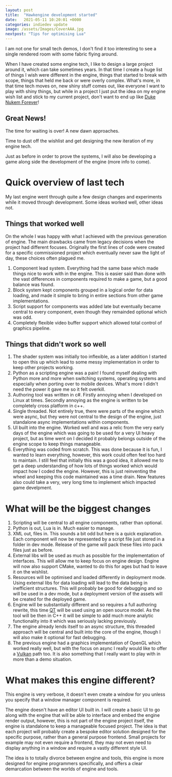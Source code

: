```yaml
---
layout: post
title:  "Hawkengine development started"
date:   2021-05-11 10:20:01 +0000
categories: indiedev update
image: /assets/Images/CoverAAA.jpg
nextpost: "Tips for optimising Lua"
---
```


I am not one for small tech demos, I don't find it too interesting to see a single rendered room with some fabric flying around. 

When I have created some engine tech, I like to design a large project around it, which can take sometimes years. In that time I create a huge list of things I wish were different in the engine, things that started to break with scope, things that held me back or were overly complex. What's more, in that time tech moves on, new shiny stuff comes out, like everyone I want to play with shiny things, but while in a project I just put the idea on my engine wish list and stick to my current project, don't want to end up like [Duke Nukem Forever](https://www.youtube.com/watch?v=CASKDJNiLXA)!

## Great News!

The time for waiting is over! A new dawn approaches.

Time to dust off the wishlist and get designing the new iteration of my engine tech.

Just as before in order to prove the systems, I will also be developing a game along side the development of the engine (more info to come).

# Quick overview of last tech

My last engine went through quite a few design changes and experiments while it moved through development. Some ideas worked well, other ideas not.

## Things that worked well
On the whole I was happy with what I achieved with the previous generation of engine. The main drawbacks came from legacy decisions when the project had different focuses. Originally the first lines of code were created for a specific commissioned project which eventually never saw the light of day, these choices often plagued me. 
1. Component lead system. Everything had the same base which made things nice to work with in the engine. This is easier said than done with the vast differences in components required to make a game, but a good balance was found.
2. Block system kept components grouped in a logical order for data loading, and made it simple to bring in entire sections from other game implementations.
3. Script support for components was added late but eventually became central to every component, even though they remainded optional which was odd.
4. Completely flexible video buffer support which allowed total control of graphics pipeline.

## Things that didn't work so well
1. The shader system was initially too inflexible, as a later addition I started to open this up which lead to some messy implementation in order to keep other projects working.
2. Python as a scripting engine was a pain! I found myself dealing with Python more and more when switching systems, operating systems and especially when porting over to mobile devices. What's more I didn't need the power it gave me so it felt overkill.
3. Authoring tool was written in c#. Firstly annoying when I developed on Linux at times. Secondly annoying as the engine is written to be completely cross platform in c++.
4. Single threaded. Not entirely true, there were parts of the engine which were async, but they were not central to the design of the engine, just standalone async implementations within components.
5. UI built into the engine. Worked well and was a relic from the very early days of the engine which was going to be used for a very UI heavy project, but as time went on I decided it probably belongs outside of the engine scope to keep things manageable.
6. Everything was coded from scratch. This was done because it is fun, I wanted to learn everything, however, this work could often feel too hard to maintain. I still feel that initially this was a good idea, it allowed me to get a deep understanding of how lots of things worked which would impact how I coded the engine. However, this is just reinventing the wheel and keeping this code maintained was a time drain. New features also could take a very, very long time to implement which impacted game develpment.

# What will be the biggest changes
1. Scripting will be central to all engine components, rather than optional.
2. Python is out, Lua is in. Much easier to manage.
3. XML out, files in. This sounds a bit odd but here is a quick explanation. Each component will now be represented by a script file just stored in a folder in dev mode. Release of the game will pack these files into pack files just as before.
4. External libs will be used as much as possible for the implementation of interfaces. This will allow me to keep focus on engine design. Engine will now also support CMake, wanted to do this for ages but had to leave it on the wishlist.
5. Resources will be optimised and loaded differently in deployment mode. Using external libs for data loading will lead to the data being in inefficient structures. This will probably be good for debugging and so will be used in a dev mode, but a deployment version of the assets will be created for the deployed game.
6. Engine will be substantially different and so requires a full authoring rewrite, this time [QT](https://www.qt.io) will be used using an open source model. As the tool will be then in C++ it will be simple to add much more analytic functionality into it which was seriously lacking previously.
7. The engine already lends itself to an async structure, this threaded approach will be central and built into the core of the engine, though I will also make it optional for fast debugging.
8. The previous engine had a graphics implementation of OpenGL which worked really well, but with the focus on async I really would like to offer a [Vulkan](https://www.vulkan.org/) path too. It is also something that I really want to play with in more than a demo situation.

# What makes this engine different?
This engine is very verbose, it doesn't even create a window for you unless you specify that a window manager component is required.

The engine doesn't have an editor UI built in. I will create a basic UI to go along with the engine that will be able to interface and embed the engine render output, however, this is not part of the engine project itself, the engine is standalone to keep a manageable focused project. The idea is that each project will probably create a bespoke editor solution designed for the specific purpose, rather than a general purpose frontend. Small projects for example may not even require a frontend, they may not even need to display anything in a window and require a vastly different style UI.

The idea is to totally divorce between engine and tools, this engine is more designed for engine programmers specifically, and offers a clear demarcation between the worlds of engine and tools. 